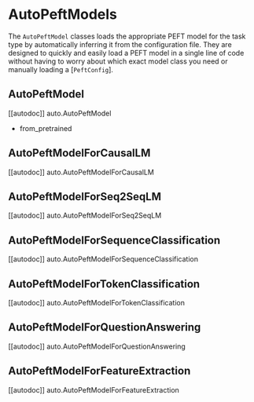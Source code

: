 <!--Copyright 2023 The HuggingFace Team. All rights reserved.

Licensed under the Apache License, Version 2.0 (the "License"); you may not use this file except in compliance with
the License. You may obtain a copy of the License at

http://www.apache.org/licenses/LICENSE-2.0

Unless required by applicable law or agreed to in writing, software distributed under the License is distributed on
an "AS IS" BASIS, WITHOUT WARRANTIES OR CONDITIONS OF ANY KIND, either express or implied. See the License for the
specific language governing permissions and limitations under the License.

⚠️ Note that this file is in Markdown but contain specific syntax for our doc-builder (similar to MDX) that may not be
rendered properly in your Markdown viewer.

-->

# AutoPeftModels

The `AutoPeftModel` classes loads the appropriate PEFT model for the task type by automatically inferring it from the
configuration file. They are designed to quickly and easily load a PEFT model in a single line of code without having to
worry about which exact model class you need or manually loading a [`PeftConfig`].

## AutoPeftModel

[[autodoc]] auto.AutoPeftModel
- from_pretrained

## AutoPeftModelForCausalLM

[[autodoc]] auto.AutoPeftModelForCausalLM

## AutoPeftModelForSeq2SeqLM

[[autodoc]] auto.AutoPeftModelForSeq2SeqLM

## AutoPeftModelForSequenceClassification

[[autodoc]] auto.AutoPeftModelForSequenceClassification

## AutoPeftModelForTokenClassification

[[autodoc]] auto.AutoPeftModelForTokenClassification

## AutoPeftModelForQuestionAnswering

[[autodoc]] auto.AutoPeftModelForQuestionAnswering

## AutoPeftModelForFeatureExtraction

[[autodoc]] auto.AutoPeftModelForFeatureExtraction
